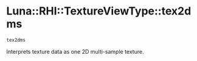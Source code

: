# Luna::RHI::TextureViewType::tex2dms

```c++
tex2dms
```

Interprets texture data as one 2D multi-sample texture. 

